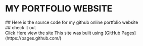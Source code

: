 <h1> MY PORTFOLIO WEBSITE</h1>
## Here is the source code for my github online portfolio website <br>
## check it out <br>
<a src="https://forku-brandon.github.io">Click Here view the site </a>
This site was built using [GitHub Pages](https://pages.github.com/)
